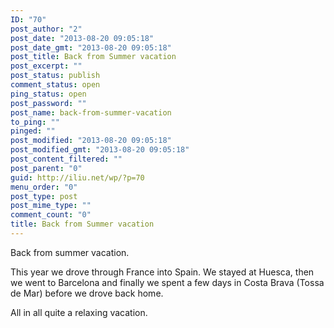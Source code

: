 ```yaml
---
ID: "70"
post_author: "2"
post_date: "2013-08-20 09:05:18"
post_date_gmt: "2013-08-20 09:05:18"
post_title: Back from Summer vacation
post_excerpt: ""
post_status: publish
comment_status: open
ping_status: open
post_password: ""
post_name: back-from-summer-vacation
to_ping: ""
pinged: ""
post_modified: "2013-08-20 09:05:18"
post_modified_gmt: "2013-08-20 09:05:18"
post_content_filtered: ""
post_parent: "0"
guid: http://iliu.net/wp/?p=70
menu_order: "0"
post_type: post
post_mime_type: ""
comment_count: "0"
title: Back from Summer vacation
---
```


Back from summer vacation.

This year we drove through France into Spain.  We stayed at Huesca,
then we went to Barcelona and finally we spent a few days in Costa
Brava (Tossa de Mar) before we drove back home.

All in all quite a relaxing vacation.

